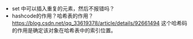 - set 中可以插入重复的元素，然后不报错吗？
- hashcode的作用？哈希表的作用？
	https://blog.csdn.net/qq_33619378/article/details/92661494
	这个哈希码的作用是确定该对象在哈希表中的索引位置。

